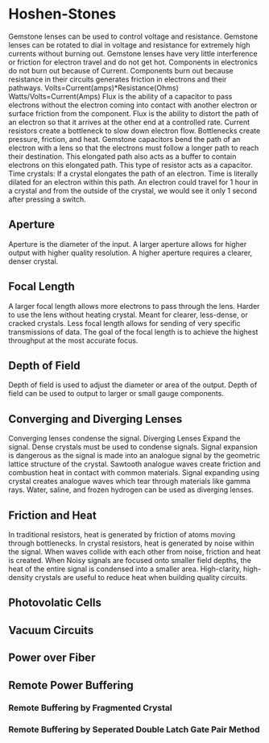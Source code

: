 # Hoshen-Stones
Gemstone lenses can be used to control voltage and resistance. Gemstone lenses can be rotated to dial in voltage and resistance for extremely high currents without burning out. Gemstone lenses have very little interference or friction for electron travel and do not get hot. Components in electronics do not burn out because of Current. Components burn out because resistance in their circuits generates friction in electrons and their pathways.  Volts=Current(amps)*Resistance(Ohms)  Watts/Volts=Current(Amps)  Flux is the ability of a capacitor to pass electrons without the electron coming into contact with another electron or surface friction from the component. Flux is the ability to distort the path of an electron so that it arrives at the other end at a controlled rate. Current resistors create a bottleneck to slow down electron flow. Bottlenecks create pressure, friction, and heat. Gemstone capacitors bend the path of an electron with a lens so that the electrons must follow a longer path to reach their destination. This elongated path also acts as a buffer to contain electrons on this elongated path. This type of resistor acts as a capacitor.  Time crystals:  If a crystal elongates the path of an electron. Time is literally dilated for an electron within this path. An electron could travel for 1 hour in a crystal and from the outside of the crystal, we would see it only 1 second after pressing a switch.

## Aperture

Aperture is the diameter of the input. A larger aperture allows for higher output with higher quality resolution. A higher aperture requires a clearer, denser crystal.

## Focal Length

A larger focal length allows more electrons to pass through the lens. Harder to use the lens without heating crystal. Meant for clearer, less-dense, or cracked crystals. Less focal length allows for sending of very specific transmissions of data. The goal of the focal length is to achieve the highest throughput at the most accurate focus.

## Depth of Field

Depth of field is used to adjust the diameter or area of the output. Depth of field can be used to output to larger or small gauge components.

## Converging and Diverging Lenses

Converging lenses condense the signal. Diverging Lenses Expand the signal. Dense crystals must be used to condense signals. Signal expansion is dangerous as the signal is made into an analogue signal by the geometric lattice structure of the crystal. Sawtooth analogue waves create friction and combustion heat in contact with common materials. Signal expanding using crystal creates analogue waves which tear through materials like gamma rays. Water, saline, and frozen hydrogen can be used as diverging lenses.

## Friction and Heat
In traditional resistors, heat is generated by friction of atoms moving through bottlenecks. In crystal resistors, heat is generated by noise within the signal. When waves collide with each other from noise, friction and heat is created. When Noisy signals are focused onto smaller field depths, the heat of the entire signal is condensed into a smaller area. High-clarity, high-density crystals are useful to reduce heat when building quality circuits.



## Photovolatic Cells

## Vacuum Circuits

## Power over Fiber

## Remote Power Buffering

### Remote Buffering by Fragmented Crystal

### Remote Buffering by Seperated Double Latch Gate Pair Method
